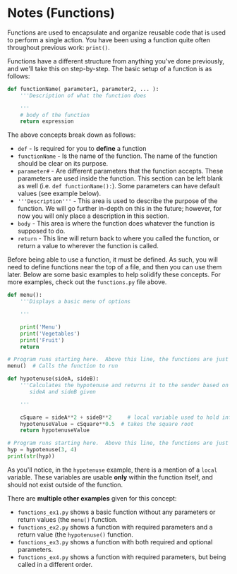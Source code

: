 # Notes (Functions)

Functions are used to encapsulate and organize reusable code that is used to perform a single action.  You have been using a function quite often throughout previous work: ```print()```.

Functions have a different structure from anything you've done previously, and we'll take this on step-by-step.  The basic setup of a function is as follows:

```python
def functionName( parameter1, parameter2, ... ):
    '''Description of what the function does

    '''
    # body of the function
    return expression
```

The above concepts break down as follows:
* ```def``` - Is required for you to **define** a function
* ```functionName``` - Is the name of the function.  The name of the function should be clear on its purpose.
* ```parameter#``` - Are different parameters that the function accepts.  These parameters are used inside the function.  This section can be left blank as well (i.e. ```def functionName():```).  Some parameters can have default values (see example below).
* ```'''Description'''``` - This area is used to describe the purpose of the function.  We will go further in-depth on this in the future; however, for now you will only place a description in this section.
* ```body``` - This area is where the function does whatever the function is supposed to do.
* ```return``` - This line will return back to where you called the function, or return a value to wherever the function is called.

Before being able to use a function, it must be defined.  As such, you will need to define functions near the top of a file, and then you can use them later.  Below are some basic examples to help solidify these concepts.  For more examples, check out the ```functions.py``` file above.



```python
def menu():
    '''Displays a basic menu of options

    '''

    print('Menu')
    print('Vegetables')
    print('Fruit')
    return

# Program runs starting here.  Above this line, the functions are just defined.
menu()	# Calls the function to run

```


```python
def hypotenuse(sideA, sideB):
    '''Calculates the hypotenuse and returns it to the sender based on
       sideA and sideB given

    '''

    cSquare = sideA**2 + sideB**2	  # local variable used to hold information
    hypotenuseValue = cSquare**0.5 	# takes the square root
    return hypotenuseValue

# Program runs starting here.  Above this line, the functions are just defined.
hyp = hypotenuse(3, 4)
print(str(hyp))
```

As you'll notice, in the ```hypotenuse``` example, there is a mention of a ```local``` variable.  These variables are usable **only** within the function itself, and should not exist outside of the function.

There are **multiple other examples** given for this concept:
* ```functions_ex1.py``` shows a basic function without any parameters or return values (the ```menu()``` function.
* ```functions_ex2.py``` shows a function with required parameters and a return value (the ```hypotenuse()``` function.
* ```functions_ex3.py``` shows a function with both required and optional parameters.
* ```functions_ex4.py``` shows a function with required parameters, but being called in a different order.